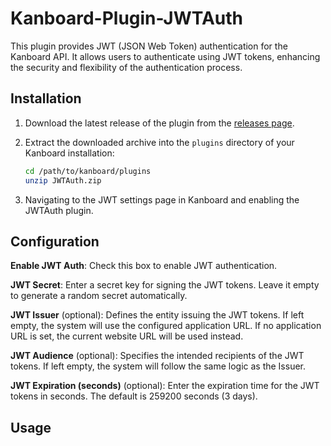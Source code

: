 # Kanboard-Plugin-JWTAuth

This plugin provides JWT (JSON Web Token) authentication for the Kanboard API. It allows users to authenticate using JWT tokens, enhancing the security and flexibility of the authentication process.

## Installation

1. Download the latest release of the plugin from the [releases page](https://github.com/Protype/Kanboard-Plugin-JWTAuth/releases).

2. Extract the downloaded archive into the `plugins` directory of your Kanboard installation:
    ```sh
    cd /path/to/kanboard/plugins
    unzip JWTAuth.zip
    ```

3. Navigating to the JWT settings page in Kanboard and enabling the JWTAuth plugin.


## Configuration

**Enable JWT Auth**: Check this box to enable JWT authentication.

**JWT Secret**: Enter a secret key for signing the JWT tokens. Leave it empty to generate a random secret automatically.

**JWT Issuer** (optional): Defines the entity issuing the JWT tokens. If left empty, the system will use the configured application URL. If no application URL is set, the current website URL will be used instead.

**JWT Audience** (optional): Specifies the intended recipients of the JWT tokens. If left empty, the system will follow the same logic as the Issuer.

**JWT Expiration (seconds)** (optional): Enter the expiration time for the JWT tokens in seconds. The default is 259200 seconds (3 days).

## Usage

